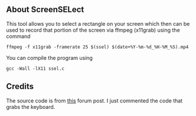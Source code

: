 ## About ScreenSELect
This tool allows you to select a rectangle on your screen which then can be used 
to record that portion of the screen via ffmpeg (x11grab) using the command

```
ffmpeg -f x11grab -framerate 25 $(ssel) $(date+%Y-%m-%d_%H-%M_%S).mp4
```

You can compile the program using
```
gcc -Wall -lX11 ssel.c
```

## Credits

The source code is from [this](https://bbs.archlinux.org/viewtopic.php?id=85378) forum post.
I just commented the code that grabs the keyboard.

